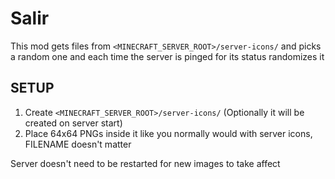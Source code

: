# Salir
This mod gets files from ``<MINECRAFT_SERVER_ROOT>/server-icons/`` and picks a random one and each time the server is pinged for its status randomizes it

## SETUP
1. Create ``<MINECRAFT_SERVER_ROOT>/server-icons/`` (Optionally it will be created on server start)
2. Place 64x64 PNGs inside it like you normally would with server icons, FILENAME doesn't matter

Server doesn't need to be restarted for new images to take affect
